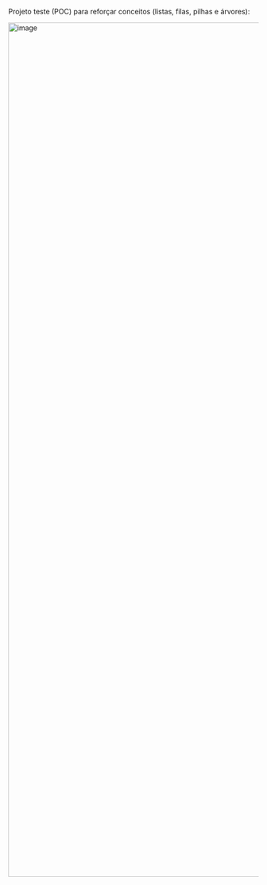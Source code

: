 Projeto teste (POC) para reforçar conceitos (listas, filas, pilhas e árvores):

<img width="1719" alt="image" src="https://github.com/user-attachments/assets/2867da3d-0f33-436a-8c98-f4bb14950db7" />

